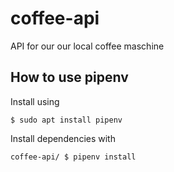 # coffee-api
API for our our local coffee maschine


## How to use pipenv

Install using 
```
$ sudo apt install pipenv
```

Install dependencies with 
```
coffee-api/ $ pipenv install 
```
